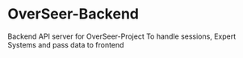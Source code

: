 # OverSeer-Backend
Backend API server for OverSeer-Project
To handle sessions, Expert Systems and pass data to frontend